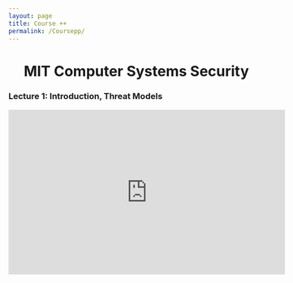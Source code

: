 ```yaml
---
layout: page
title: Course ++
permalink: /Coursepp/
---
```


<center><h1>MIT Computer Systems Security</h1></center>
<h3>Lecture 1: Introduction, Threat Models</h3>
<iframe src="https://www.youtube.com/v/GqmQg-cszw4" height=325 width=545 frameborder=0></iframe>